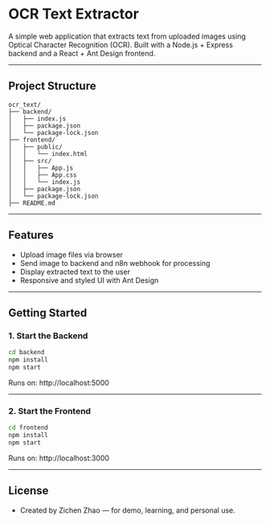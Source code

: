 # OCR Text Extractor

A simple web application that extracts text from uploaded images using Optical Character Recognition (OCR). Built with a Node.js + Express backend and a React + Ant Design frontend.

---

## Project Structure

```
ocr_text/
├── backend/ 
│   ├── index.js
│   ├── package.json
│   └── package-lock.json
├── frontend/   
│   ├── public/
│   │   └── index.html
│   ├── src/
│   │   ├── App.js
│   │   ├── App.css
│   │   └── index.js
│   ├── package.json
│   └── package-lock.json
├── README.md
```
---

## Features

- Upload image files via browser
- Send image to backend and n8n webhook for processing
- Display extracted text to the user
- Responsive and styled UI with Ant Design

---

## Getting Started

### 1. Start the Backend

```bash
cd backend
npm install
npm start
```

Runs on: http://localhost:5000

---

### 2. Start the Frontend

```bash
cd frontend
npm install
npm start
```
Runs on: http://localhost:3000

---

## License

- Created by Zichen Zhao — for demo, learning, and personal use.